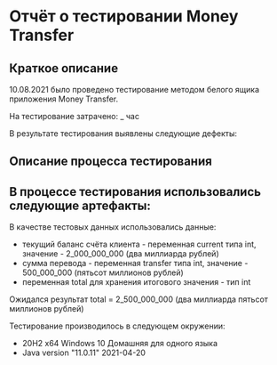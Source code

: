 # Отчёт о тестировании Money Transfer

## Краткое описание

10.08.2021 было проведено тестирование методом белого ящика приложения Money Transfer.

На тестирование затрачено: _ час

В результате тестирования выявлены следующие дефекты:
<!-- * [Ввод валидных ключей выдает результат FAIL](https://github.com/Chernasov/JavaQAHomework-1.1.-2/issues/1#issue-963232157)
* [Ввод невалидных ключей выдает результат ОК](https://github.com/Chernasov/JavaQAHomework-1.1.-2/issues/2#issue-963232838) -->

## Описание процесса тестирования

В процессе тестирования использовались следующие артефакты:
-

В качестве тестовых данных использовались данные:

* текущий баланс счёта клиента - переменная current типа int, значение - 2_000_000_000 (два миллиарда рублей)
* сумма перевода - переменная transfer типа int, значение - 500_000_000 (пятьсот миллионов рублей)
* переменная total для хранения итогового значения - тип int

Ожидался результат total = 2_500_000_000 (два миллиарда пятьсот миллионов рублей)

Тестирование производилось в следующем окружении:
* 20H2 x64 Windows 10 Домашняя для одного языка
* Java version "11.0.11" 2021-04-20